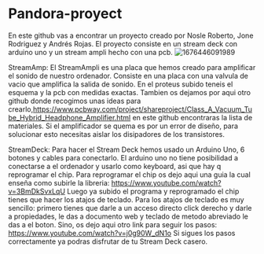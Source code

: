 # Pandora-proyect
En este github vas a encontrar un proyecto creado por Nosle Roberto, Jone Rodriguez y Andrés Rojas. El proyecto consiste en un stream deck con arduino uno y un stream ampli hecho con una pcb. 
![1676446091989](https://user-images.githubusercontent.com/122517456/219012713-90233ecd-2f1e-4f49-875b-6b22667ecf79.jpg)




StreamAmp:
El StreamAmpli es una placa que hemos creado para amplificar el sonido de nuestro ordenador. 
Consiste en una placa con una valvula de vacio que amplifica la salida de sonido.
En el proteus subido teneis el esquema y la pcb con medidas exactas. Tambien os dejamos por aqui otro github donde recogimos unas ideas para crearlo,https://www.pcbway.com/project/shareproject/Class_A_Vacuum_Tube_Hybrid_Headphone_Amplifier.html en este github encontraras la lista de materiales.
Si el amplificador se quema es por un error de diseño, para solucionar esto necesitas aislar los disipadores de los transistores.

StreamDeck:
Para hacer el Stream Deck hemos usado un Arduino Uno, 6 botones y cables para conectarlo. 
El arduino uno no tiene posibilidad a conectarse a el ordenador y usarlo como keyboard, asi que hay q reprogramar el chip.
Para reprogramar el chip os dejo aqui una guia la cual enseña como subirle la libreria: https://www.youtube.com/watch?v=3BmDkSvxLqU 
Luego ya subido el programa y reprogramado el chip tienes que hacer los atajos de teclado. 
Para los atajos de teclado es muy sencillo: primero tienes que darle a un acceso directo click derecho y darle a propiedades, le das a documento web y teclado de metodo abreviado le das a el boton.
Sino, os dejo aqui otro link para seguir los pasos: https://www.youtube.com/watch?v=j0g90W_dN1o
Si sigues los pasos correctamente ya podras disfrutar de tu Stream Deck casero. 
